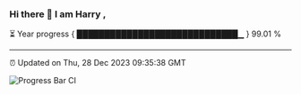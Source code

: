 ### Hi there 👋 I am Harry , 

⏳ Year progress { █████████████████████████████▁ } 99.01 %

---

⏰ Updated on Thu, 28 Dec 2023 09:35:38 GMT

![Progress Bar CI](https://github.com/duykhang68/duykhang68/workflows/Progress%20Bar%20CI/badge.svg)
